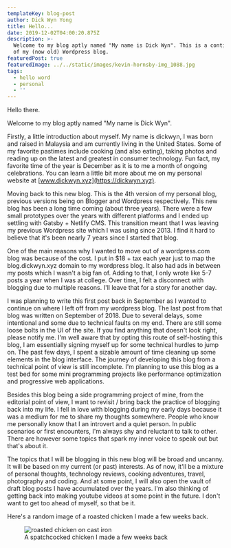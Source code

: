 ```yaml
---
templateKey: blog-post
author: Dick Wyn Yong
title: Hello...
date: 2019-12-02T04:00:20.875Z
description: >-
  Welcome to my blog aptly named "My name is Dick Wyn". This is a continuation
  of my (now old) Wordpress blog.
featuredPost: true
featuredImage: ../../static/images/kevin-hornsby-img_1088.jpg
tags:
  - hello word
  - personal
  - ''
---
```


Hello there.

Welcome to my blog aptly named "My name is Dick Wyn".

Firstly, a little introduction about myself. My name is dickwyn, I was born and raised in Malaysia and am currently living in the United States. Some of my favorite pastimes include cooking (and also eating), taking photos and reading up on the latest and greatest in consumer technology. Fun fact, my favorite time of the year is December as it is to me a month of ongoing celebrations. You can learn a little bit more about me on my personal website at [www.dickwyn.xyz](https://dickwyn.xyz).

Moving back to this new blog. This is the 4th version of my personal blog, previous versions being on Blogger and Wordpress respectively. This new blog has been a long time coming (about three years). There were a few small prototypes over the years with different platforms and I ended up settling with Gatsby + Netlify CMS. This transition meant that I was leaving my previous Wordpress site which I was using since 2013. I find it hard to believe that it's been nearly 7 years since I started that blog.

One of the main reasons why I wanted to move out of a wordpress.com blog was because of the cost. I put in \$18 + tax each year just to map the blog.dickwyn.xyz domain to my wordpress blog. It also had ads in between my posts which I wasn't a big fan of. Adding to that, I only wrote like 5-7 posts a year when I was at college. Over time, I felt a disconnect with blogging due to multiple reasons. I'll leave that for a story for another day.

I was planning to write this first post back in September as I wanted to continue on where I left off from my wordpress blog. The last post from that blog was written on September of 2018. Due to several delays, some intentional and some due to technical faults on my end. There are still some loose bolts in the UI of the site. If you find anything that doesn't look right, please notify me. I'm well aware that by opting this route of self-hosting this blog, I am essentially signing myself up for some technical hurdles to jump on. The past few days, I spent a sizable amount of time cleaning up some elements in the blog interface. The journey of developing this blog from a technical point of view is still incomplete. I'm planning to use this blog as a test bed for some mini programming projects like performance optimization and progressive web applications.

Besides this blog being a side programming project of mine, from the editorial point of view, I want to revisit / bring back the practice of blogging back into my life. I fell in love with blogging during my early days because it was a medium for me to share my thoughts somewhere. People who know me personally know that I an introvert and a quiet person. In public scenarios or first encounters, I'm always shy and reluctant to talk to other. There are however some topics that spark my inner voice to speak out but that's about it.

The topics that I will be blogging in this new blog will be broad and uncanny. It will be based on my current (or past) interests. As of now, it'll be a mixture of personal thoughts, technology reviews, cooking adventures, travel, photography and coding. And at some point, I will also open the vault of draft blog posts I have accumulated over the years. I'm also thinking of getting back into making youtube videos at some point in the future. I don't want to get too ahead of myself, so that be it.

Here's a random image of a roasted chicken I made a few weeks back.

<figure>
  <img src="/images/20191123_112755.jpg" alt="roasted chicken on cast iron">
  <figcaption>A spatchcocked chicken I made a few weeks back</figcaption>
</figure>
